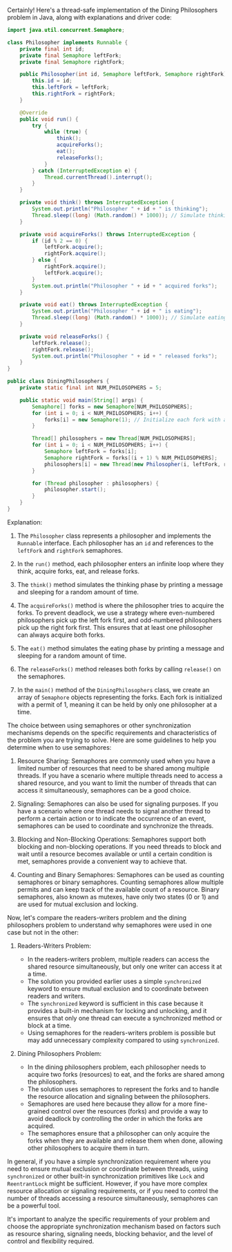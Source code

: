 Certainly! Here's a thread-safe implementation of the Dining Philosophers problem in Java, along with explanations and driver code:

```java
import java.util.concurrent.Semaphore;

class Philosopher implements Runnable {
    private final int id;
    private final Semaphore leftFork;
    private final Semaphore rightFork;

    public Philosopher(int id, Semaphore leftFork, Semaphore rightFork) {
        this.id = id;
        this.leftFork = leftFork;
        this.rightFork = rightFork;
    }

    @Override
    public void run() {
        try {
            while (true) {
                think();
                acquireForks();
                eat();
                releaseForks();
            }
        } catch (InterruptedException e) {
            Thread.currentThread().interrupt();
        }
    }

    private void think() throws InterruptedException {
        System.out.println("Philosopher " + id + " is thinking");
        Thread.sleep((long) (Math.random() * 1000)); // Simulate thinking time
    }

    private void acquireForks() throws InterruptedException {
        if (id % 2 == 0) {
            leftFork.acquire();
            rightFork.acquire();
        } else {
            rightFork.acquire();
            leftFork.acquire();
        }
        System.out.println("Philosopher " + id + " acquired forks");
    }

    private void eat() throws InterruptedException {
        System.out.println("Philosopher " + id + " is eating");
        Thread.sleep((long) (Math.random() * 1000)); // Simulate eating time
    }

    private void releaseForks() {
        leftFork.release();
        rightFork.release();
        System.out.println("Philosopher " + id + " released forks");
    }
}

public class DiningPhilosophers {
    private static final int NUM_PHILOSOPHERS = 5;

    public static void main(String[] args) {
        Semaphore[] forks = new Semaphore[NUM_PHILOSOPHERS];
        for (int i = 0; i < NUM_PHILOSOPHERS; i++) {
            forks[i] = new Semaphore(1); // Initialize each fork with a permit of 1
        }

        Thread[] philosophers = new Thread[NUM_PHILOSOPHERS];
        for (int i = 0; i < NUM_PHILOSOPHERS; i++) {
            Semaphore leftFork = forks[i];
            Semaphore rightFork = forks[(i + 1) % NUM_PHILOSOPHERS];
            philosophers[i] = new Thread(new Philosopher(i, leftFork, rightFork));
        }

        for (Thread philosopher : philosophers) {
            philosopher.start();
        }
    }
}
```

Explanation:

1. The `Philosopher` class represents a philosopher and implements the `Runnable` interface. Each philosopher has an `id` and references to the `leftFork` and `rightFork` semaphores.

2. In the `run()` method, each philosopher enters an infinite loop where they think, acquire forks, eat, and release forks.

3. The `think()` method simulates the thinking phase by printing a message and sleeping for a random amount of time.

4. The `acquireForks()` method is where the philosopher tries to acquire the forks. To prevent deadlock, we use a strategy where even-numbered philosophers pick up the left fork first, and odd-numbered philosophers pick up the right fork first. This ensures that at least one philosopher can always acquire both forks.

5. The `eat()` method simulates the eating phase by printing a message and sleeping for a random amount of time.

6. The `releaseForks()` method releases both forks by calling `release()` on the semaphores.

7. In the `main()` method of the `DiningPhilosophers` class, we create an array of `Semaphore` objects representing the forks. Each fork is initialized with a permit of 1, meaning it can be held by only one philosopher at a time.


The choice between using semaphores or other synchronization mechanisms depends on the specific requirements and characteristics of the problem you are trying to solve. Here are some guidelines to help you determine when to use semaphores:

1. Resource Sharing: Semaphores are commonly used when you have a limited number of resources that need to be shared among multiple threads. If you have a scenario where multiple threads need to access a shared resource, and you want to limit the number of threads that can access it simultaneously, semaphores can be a good choice.

2. Signaling: Semaphores can also be used for signaling purposes. If you have a scenario where one thread needs to signal another thread to perform a certain action or to indicate the occurrence of an event, semaphores can be used to coordinate and synchronize the threads.

3. Blocking and Non-Blocking Operations: Semaphores support both blocking and non-blocking operations. If you need threads to block and wait until a resource becomes available or until a certain condition is met, semaphores provide a convenient way to achieve that.

4. Counting and Binary Semaphores: Semaphores can be used as counting semaphores or binary semaphores. Counting semaphores allow multiple permits and can keep track of the available count of a resource. Binary semaphores, also known as mutexes, have only two states (0 or 1) and are used for mutual exclusion and locking.

Now, let's compare the readers-writers problem and the dining philosophers problem to understand why semaphores were used in one case but not in the other:

1. Readers-Writers Problem:
   - In the readers-writers problem, multiple readers can access the shared resource simultaneously, but only one writer can access it at a time.
   - The solution you provided earlier uses a simple `synchronized` keyword to ensure mutual exclusion and to coordinate between readers and writers.
   - The `synchronized` keyword is sufficient in this case because it provides a built-in mechanism for locking and unlocking, and it ensures that only one thread can execute a synchronized method or block at a time.
   - Using semaphores for the readers-writers problem is possible but may add unnecessary complexity compared to using `synchronized`.

2. Dining Philosophers Problem:
   - In the dining philosophers problem, each philosopher needs to acquire two forks (resources) to eat, and the forks are shared among the philosophers.
   - The solution uses semaphores to represent the forks and to handle the resource allocation and signaling between the philosophers.
   - Semaphores are used here because they allow for a more fine-grained control over the resources (forks) and provide a way to avoid deadlock by controlling the order in which the forks are acquired.
   - The semaphores ensure that a philosopher can only acquire the forks when they are available and release them when done, allowing other philosophers to acquire them in turn.

In general, if you have a simple synchronization requirement where you need to ensure mutual exclusion or coordinate between threads, using `synchronized` or other built-in synchronization primitives like `Lock` and `ReentrantLock` might be sufficient. However, if you have more complex resource allocation or signaling requirements, or if you need to control the number of threads accessing a resource simultaneously, semaphores can be a powerful tool.

It's important to analyze the specific requirements of your problem and choose the appropriate synchronization mechanism based on factors such as resource sharing, signaling needs, blocking behavior, and the level of control and flexibility required.